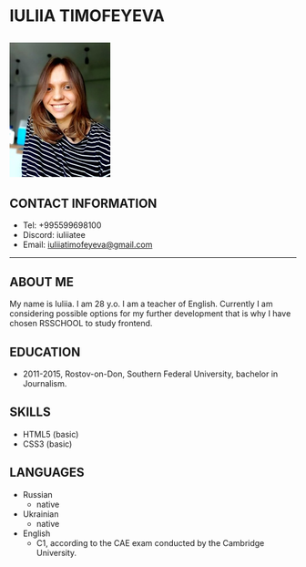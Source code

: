 # **IULIIA TIMOFEYEVA**
![](https://github.com/IuTee/rsschool-cv/blob/gh-pages/imgonline-com-ua-Resize-cm-mm-inch-8leYDiVmbFBK.jpg)
---
## **CONTACT INFORMATION**
- Tel: +995599698100
- Discord: iuliiatee
- Email: iuliiatimofeyeva@gmail.com
---
## **ABOUT ME**
My name is Iuliia. I am 28 y.o. I am a teacher of English. Currently I am considering possible options for my further development that is why I have chosen RSSCHOOL to study frontend.
## **EDUCATION**
- 2011-2015, Rostov-on-Don, Southern Federal University, bachelor in Journalism.
## **SKILLS**
 - HTML5 (basic)
 - CSS3 (basic)
## **LANGUAGES**
- Russian
    - native
- Ukrainian
    - native
- English
    - C1, according to the CAE exam conducted by the Cambridge University.
